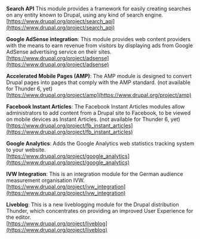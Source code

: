 **Search API** This module provides a framework for easily creating searches on any entity known to Drupal, using any kind of search engine.<br />
[https://www.drupal.org/project/search_api](https://www.drupal.org/project/search_api)

**Google AdSense integration**: This module provides web content providers with the means to earn revenue from visitors by displaying ads from Google AdSense advertising service on their sites.<br />
[https://www.drupal.org/project/adsense](https://www.drupal.org/project/adsense)

**Accelerated Mobile Pages (AMP)**: The AMP module is designed to convert Drupal pages into pages that comply with the AMP standard. (not available for Thunder 6, yet)<br />
[https://www.drupal.org/project/amp](https://www.drupal.org/project/amp)

**Facebook Instant Articles**: The Facebook Instant Articles modules allow administrators to add content from a Drupal site to Facebook, to be viewed on mobile devices as Instant Articles. (not available for Thunder 6, yet)<br />
[https://www.drupal.org/project/fb_instant_articles](https://www.drupal.org/project/fb_instant_articles)

**Google Analytics**: Adds the Google Analytics web statistics tracking system to your website.<br />
[https://www.drupal.org/project/google_analytics](https://www.drupal.org/project/google_analytics)

**IVW Integration**: This is an integration module for the German audience measurement organisation IVW.<br />
[https://www.drupal.org/project/ivw_integration](https://www.drupal.org/project/ivw_integration)

**Liveblog**: This is a new liveblogging module for the Drupal distribution Thunder, which concentrates on providing an improved User Experience for the editor.<br />
[https://www.drupal.org/project/liveblog](https://www.drupal.org/project/liveblog)

